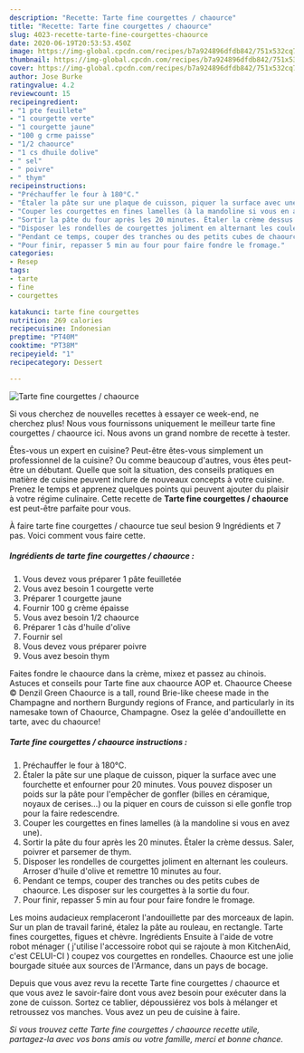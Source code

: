 ```yaml
---
description: "Recette: Tarte fine courgettes / chaource"
title: "Recette: Tarte fine courgettes / chaource"
slug: 4023-recette-tarte-fine-courgettes-chaource
date: 2020-06-19T20:53:53.450Z
image: https://img-global.cpcdn.com/recipes/b7a924896dfdb842/751x532cq70/tarte-fine-courgettes-chaource-photo-principale-de-la-recette.jpg
thumbnail: https://img-global.cpcdn.com/recipes/b7a924896dfdb842/751x532cq70/tarte-fine-courgettes-chaource-photo-principale-de-la-recette.jpg
cover: https://img-global.cpcdn.com/recipes/b7a924896dfdb842/751x532cq70/tarte-fine-courgettes-chaource-photo-principale-de-la-recette.jpg
author: Jose Burke
ratingvalue: 4.2
reviewcount: 15
recipeingredient:
- "1 pte feuillete"
- "1 courgette verte"
- "1 courgette jaune"
- "100 g crme paisse"
- "1/2 chaource"
- "1 cs dhuile dolive"
- " sel"
- " poivre"
- " thym"
recipeinstructions:
- "Préchauffer le four à 180°C."
- "Étaler la pâte sur une plaque de cuisson, piquer la surface avec une fourchette et enfourner pour 20 minutes. Vous pouvez disposer un poids sur la pâte pour l&#39;empêcher de gonfler (billes en céramique, noyaux de cerises...) ou la piquer en cours de cuisson si elle gonfle trop pour la faire redescendre."
- "Couper les courgettes en fines lamelles (à la mandoline si vous en avez une)."
- "Sortir la pâte du four après les 20 minutes. Étaler la crème dessus. Saler, poivrer et parsemer de thym."
- "Disposer les rondelles de courgettes joliment en alternant les couleurs. Arroser d&#39;huile d&#39;olive et remettre 10 minutes au four."
- "Pendant ce temps, couper des tranches ou des petits cubes de chaource. Les disposer sur les courgettes à la sortie du four."
- "Pour finir, repasser 5 min au four pour faire fondre le fromage."
categories:
- Resep
tags:
- tarte
- fine
- courgettes

katakunci: tarte fine courgettes 
nutrition: 269 calories
recipecuisine: Indonesian
preptime: "PT40M"
cooktime: "PT38M"
recipeyield: "1"
recipecategory: Dessert

---
```



![Tarte fine courgettes / chaource](https://img-global.cpcdn.com/recipes/b7a924896dfdb842/751x532cq70/tarte-fine-courgettes-chaource-photo-principale-de-la-recette.jpg)

Si vous cherchez de nouvelles recettes à essayer ce week-end, ne cherchez plus! Nous vous fournissons uniquement le meilleur tarte fine courgettes / chaource ici. Nous avons un grand nombre de recette à tester.

Êtes-vous un expert en cuisine? Peut-être êtes-vous simplement un professionnel de la cuisine? Ou comme beaucoup d'autres, vous êtes peut-être un débutant. Quelle que soit la situation, des conseils pratiques en matière de cuisine peuvent inclure de nouveaux concepts à votre cuisine. Prenez le temps et apprenez quelques points qui peuvent ajouter du plaisir à votre régime culinaire. Cette recette de <strong> Tarte fine courgettes / chaource </strong> est peut-être parfaite pour vous.

<!--inarticleads1-->

À faire tarte fine courgettes / chaource tue seul besion 9 Ingrédients et 7 pas. Voici comment vous faire cette.

##### Ingrédients de tarte fine courgettes / chaource :

1. Vous devez vous préparer 1 pâte feuilletée
1. Vous avez besoin 1 courgette verte
1. Préparer 1 courgette jaune
1. Fournir 100 g crème épaisse
1. Vous avez besoin 1/2 chaource
1. Préparer 1 càs d&#39;huile d&#39;olive
1. Fournir  sel
1. Vous devez vous préparer  poivre
1. Vous avez besoin  thym


Faites fondre le chaource dans la crème, mixez et passez au chinois. Astuces et conseils pour Tarte fine aux chaource AOP et. Chaource Cheese © Denzil Green Chaource is a tall, round Brie-like cheese made in the Champagne and northern Burgundy regions of France, and particularly in its namesake town of Chaource, Champagne. Osez la gelée d&#39;andouillette en tarte, avec du chaource! 

<!--inarticleads2-->

##### Tarte fine courgettes / chaource instructions :

1. Préchauffer le four à 180°C.
1. Étaler la pâte sur une plaque de cuisson, piquer la surface avec une fourchette et enfourner pour 20 minutes. Vous pouvez disposer un poids sur la pâte pour l&#39;empêcher de gonfler (billes en céramique, noyaux de cerises...) ou la piquer en cours de cuisson si elle gonfle trop pour la faire redescendre.
1. Couper les courgettes en fines lamelles (à la mandoline si vous en avez une).
1. Sortir la pâte du four après les 20 minutes. Étaler la crème dessus. Saler, poivrer et parsemer de thym.
1. Disposer les rondelles de courgettes joliment en alternant les couleurs. Arroser d&#39;huile d&#39;olive et remettre 10 minutes au four.
1. Pendant ce temps, couper des tranches ou des petits cubes de chaource. Les disposer sur les courgettes à la sortie du four.
1. Pour finir, repasser 5 min au four pour faire fondre le fromage.


Les moins audacieux remplaceront l&#39;andouillette par des morceaux de lapin. Sur un plan de travail fariné, étalez la pâte au rouleau, en rectangle. Tarte fines courgettes, figues et chèvre. Ingrédients Ensuite à l&#39;aide de votre robot ménager ( j&#39;utilise l&#39;accessoire robot qui se rajoute à mon KitchenAid, c&#39;est CELUI-CI ) coupez vos courgettes en rondelles. Chaource est une jolie bourgade située aux sources de l&#39;Armance, dans un pays de bocage. 

<!--inarticleads1-->

<p>
Depuis que vous avez revu la recette Tarte fine courgettes / chaource et que vous avez le savoir-faire dont vous avez besoin pour exécuter dans la zone de cuisson. Sortez ce tablier, dépoussiérez vos bols à mélanger et retroussez vos manches. Vous avez un peu de cuisine à faire.
</p>

<p>
<i>Si vous trouvez cette Tarte fine courgettes / chaource recette utile, partagez-la avec vos bons amis ou votre famille, merci et bonne chance.</i>
</p>
